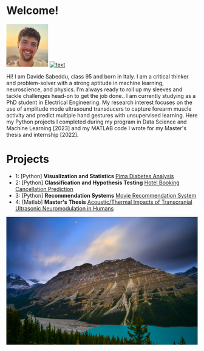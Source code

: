 # Welcome!
![alt text](image_0.jpg) [![text](https://img.shields.io/badge/LinkedIn-0077B5?style=for-the-badge&logo=linkedin&logoColor=white)](https://www.linkedin.com/in/davide-sabeddu/)

Hi! I am Davide Sabeddu, class 95 and born in Italy. I am a critical thinker and problem-solver with a strong aptitude in machine learning, neuroscience, and physics. I’m always ready to roll up my sleeves and tackle challenges head-on to get the job done.. I am currently studying as a PhD student in Electrical Engineering. My research interest focuses on the use of amplitude mode ultrasound transducers to capture forearm muscle activity and predict multiple hand gestures with unsupervised learning. 
Here my Python projects I completed during my program in Data Science and Machine Learning [2023] and my MATLAB code I wrote for my Master's thesis and internship [2022].


# Projects 

* 1: [Python] **Visualization and Statistics** [Pima Diabetes Analysis](Project_1_Pima+Indians+Diabetes+Analysis.md)
* 2: [Python] **Classification and Hypothesis Testing** [Hotel Booking Cancellation Prediction](Project_2_Hotel+Booking+Cancellation+Prediction.md)
* 3: [Python] **Recommendation Systems** [Movie Recommendation System](Project_3_Movie+Recommendation.md)
* 4: [Matlab] **Master's Thesis** [Acoustic/Thermal Impacts of Transcranial Ultrasonic Neuromodulation in Humans](Project_4_Ultrasonic.md)

![alt text](image_1.jpg)
